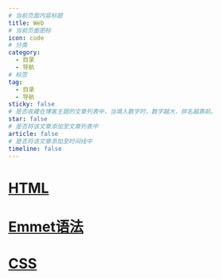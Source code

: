 ```yaml
---
# 当前页面内容标题
title: Web
# 当前页面图标
icon: code
# 分类
category:
  - 目录
  - 导航
# 标签
tag:
  - 目录
  - 导航
sticky: false
# 是否收藏在博客主题的文章列表中，当填入数字时，数字越大，排名越靠前。
star: false
# 是否将该文章添加至文章列表中
article: false
# 是否将该文章添加至时间线中
timeline: false
---
```




# 
# [HTML](/my-notes/codenotes/web/HTML/HTML.html)

# [Emmet语法](/my-notes/codenotes/web/Emmet语法.html)

# [CSS](/my-notes/codenotes/web/CSS/)